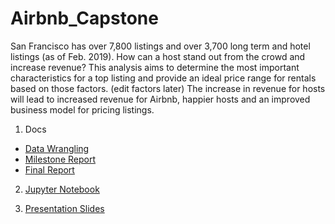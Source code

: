 # Airbnb_Capstone
San Francisco has over 7,800 listings and over 3,700 long term and hotel listings (as of Feb. 2019). How can a host stand out from the crowd and increase revenue? This analysis aims to determine the most important characteristics for a top listing and provide an ideal price range for rentals based on those factors. (edit factors later) The increase in revenue for hosts will lead to increased revenue for Airbnb, happier hosts and an improved business model for pricing listings.

1. Docs 
- [Data Wrangling](https://github.com/jasmineregner/Airbnb_Capstone/blob/master/docs/Data%20Wrangling.pdf)
- [Milestone Report](https://github.com/jasmineregner/Airbnb_Capstone/blob/master/docs/Milestone%20Report.pdf)
- [Final Report](https://github.com/jasmineregner/Airbnb_Capstone/blob/master/docs/Final%20Report.pdf)

2. [Jupyter Notebook](https://github.com/jasmineregner/Airbnb_Capstone/blob/master/Airbnb_Capstone.ipynb)

3. [Presentation Slides](https://github.com/jasmineregner/Airbnb_Capstone/blob/master/docs/AIrbnb_Presentation_Slides.pdf)
